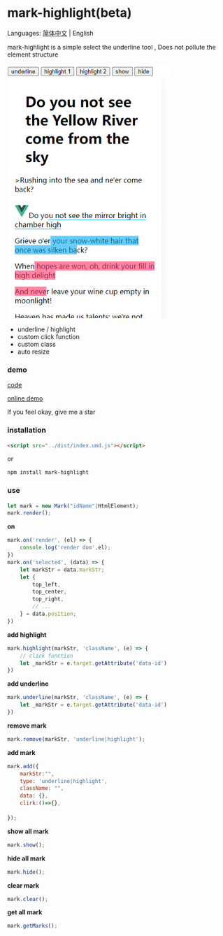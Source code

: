 # mark-highlight(beta)

Languages: [简体中文](/README.zh.md) | English


mark-highlight is a simple  select the underline tool , Does not pollute the element structure


![./image/demo.png](./image/demo.png)

- underline / highlight
- custom click function
- custom class
- auto resize

### demo
[code](./examples/index.html)

[online demo](https://code.juejin.cn/pen/7171034100965310472)

If you feel okay, give me a star

### installation

```html
<script src="../dist/index.umd.js"></script>
```

or

```bash
npm install mark-highlight
```


### use

```js
let mark = new Mark("idName"|HtmlElement);
mark.render();
```

**on**
```js
mark.on('render', (el) => {
    console.log('render dom',el);
})
mark.on('selected', (data) => {
    let markStr = data.markStr;
    let {
        top_left,
        top_center,
        top_right,
        // ...
    } = data.position;
})
```

**add highlight**

```js
mark.highlight(markStr, 'className', (e) => {
    // click function
    let _markStr = e.target.getAttribute('data-id')
})
```
**add underline**
```js
mark.underline(markStr, 'className', (e) => {
    let _markStr = e.target.getAttribute('data-id')
})
```

**remove mark**

```js
mark.remove(markStr, 'underline|highlight');
```

**add mark**

```js
mark.add({
    markStr:"",
    type: 'underline|highlight',
    className: "",
    data: {},
    clirk:()=>{},

});
```

**show all mark**
```js
mark.show();
```

**hide all mark**
```js
mark.hide();
```



**clear mark**
```js
mark.clear();
```

**get all mark**
```js
mark.getMarks();
```
